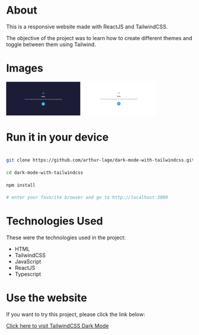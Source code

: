 # About

This is a responsive website made with ReactJS and TailwindCSS.

The objective of the project was to learn how to create different themes and toggle between them using Tailwind.

# Images

<img src="./assets/screenshot-1.png" width=200>
<img src="./assets/screenshot-2.png" width=200>

# Run it in your device

```bash

git clone https://github.com/arthur-lage/dark-mode-with-tailwindcss.git

cd dark-mode-with-tailwindcss

npm install

# enter your favorite browser and go to http://localhost:3000

```

# Technologies Used

These were the technologies used in the project:

- HTML
- TailwindCSS
- JavaScript
- ReactJS
- Typescript

# Use the website

If you want to try this project, please click the link below:

[Click here to visit TailwindCSS Dark Mode](https://tailwind-dark-mode-al.vercel.app)
